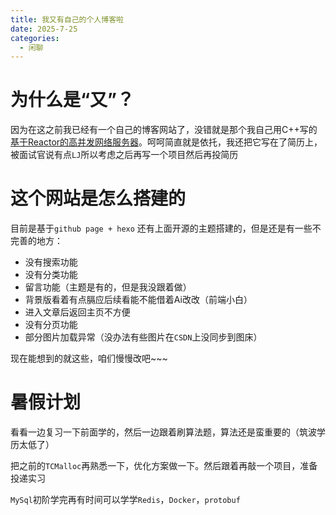 ```yaml
---
title: 我又有自己的个人博客啦
date: 2025-7-25
categories:
  - 闲聊
---
```

# 为什么是“又”？
因为在这之前我已经有一个自己的博客网站了，没错就是那个我自己用C++写的[基于Reactor的高并发网络服务器](https://github.com/QinMou000/Highly-concurrent-network-server)。呵呵简直就是依托，我还把它写在了简历上，被面试官说有点`LJ`所以考虑之后再写一个项目然后再投简历

# 这个网站是怎么搭建的

目前是基于`github page + hexo` 还有上面开源的主题搭建的，但是还是有一些不完善的地方：

- 没有搜索功能
- 没有分类功能
- 留言功能（主题是有的，但是我没跟着做）
- 背景版看着有点膈应后续看能不能借着Ai改改（前端小白）
- 进入文章后返回主页不方便
- 没有分页功能
- 部分图片加载异常（没办法有些图片在`CSDN`上没同步到图床）

现在能想到的就这些，咱们慢慢改吧~~~

# 暑假计划

看看一边复习一下前面学的，然后一边跟着刷算法题，算法还是蛮重要的（筑波学历太低了）

把之前的`TCMalloc`再熟悉一下，优化方案做一下。然后跟着再敲一个项目，准备投递实习

`MySql`初阶学完再有时间可以学学`Redis`，`Docker`，`protobuf`

